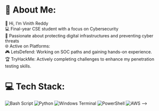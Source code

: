 # 💫 About Me:
👋 Hi, I’m Vinith Reddy<br>💻 Final-year CSE student with a focus on Cybersecurity<br>🔐 Passionate about protecting digital infrastructures and preventing cyber threats<br>🌐 Active on Platforms:<br>     🎮 LetsDefend: Working on SOC paths and gaining hands-on experience.<br>     🏆 TryHackMe: Actively completing challenges to enhance my penetration testing skills.<br>


# 💻 Tech Stack:
![Bash Script](https://img.shields.io/badge/bash_script-%23121011.svg?style=for-the-badge&logo=gnu-bash&logoColor=white) ![Python](https://img.shields.io/badge/python-3670A0?style=for-the-badge&logo=python&logoColor=ffdd54) ![Windows Terminal](https://img.shields.io/badge/Windows%20Terminal-%234D4D4D.svg?style=for-the-badge&logo=windows-terminal&logoColor=white) ![PowerShell](https://img.shields.io/badge/PowerShell-%235391FE.svg?style=for-the-badge&logo=powershell&logoColor=white) ![AWS](https://img.shields.io/badge/AWS-%23FF9900.svg?style=for-the-badge&logo=amazon-aws&logoColor=white)
-->
